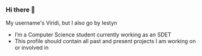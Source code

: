 ### Hi there 👋

My username's Viridi, but I also go by Iestyn
- I’m a Computer Science student currently working as an SDET
- This profile should contain all past and present projects I am working on or involved in
